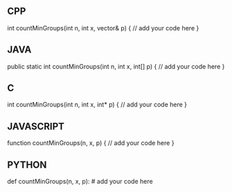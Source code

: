 ## CPP

int countMinGroups(int n, int x, vector<int>& p) {
    // add your code here
}

## JAVA

public static int countMinGroups(int n, int x, int[] p) {
    // add your code here
}

## C

int countMinGroups(int n, int x, int* p) {
    // add your code here
}

## JAVASCRIPT

function countMinGroups(n, x, p) {
    // add your code here
}

## PYTHON

def countMinGroups(n, x, p):
    # add your code here